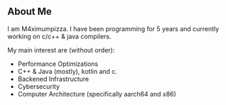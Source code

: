 ## About Me

I am M4ximumpizza. I have been programming for 5 years and currently working on c/c++ & java compilers.

My main interest are (without order):

  - Performance Optimizations
  - C++ & Java (mostly), kotlin and c. 
  - Backened Infrastructure
  - Cybersecurity
  - Computer Architecture (specifically aarch64 and x86)

